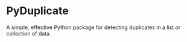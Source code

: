 # PyDuplicate
A simple, effective Python package for detecting duplicates in a list or collection of data.

